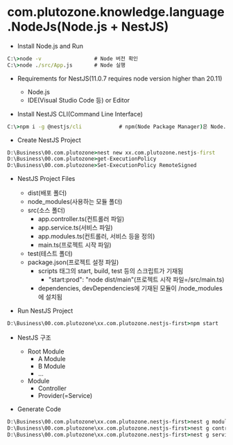 # com.plutozone.knowledge.language.NodeJs(Node.js + NestJS)


- Install Node.js and Run

```cmd
C:\>node -v					# Node 버전 확인
C:\>node ./src/App.js		# Node 실행
```

- Requirements for NestJS(11.0.7 requires node version higher than 20.11)
	- Node.js
	- IDE(Visual Studio Code 등) or Editor

- Install NestJS CLI(Command Line Interface)

```cmd
C:\>npm i -g @nestjs/cli			# npm(Node Package Manager)은 Node.js의 기본 패키지 관리자
```

- Create NestJS Project

```cmd
D:\Business\00.com.plutozone>nest new xx.com.plutozone.nestjs-first		# 프로젝트(xx.com.plutozone.nestjs-first) 생성
D:\Business\00.com.plutozone>get-ExecutionPolicy						# [참고] 보안 오류 발생 시 현재 권한 상태 확인(Restricted: default로 스크립트 파일 실행 불가) 후 프로젝트 생성 재시도
D:\Business\00.com.plutozone>Set-ExecutionPolicy RemoteSigned			# [참고] 보안 오류 발생 시 VS Code를 관리자 권한으로 실행(RemoteSigned: 본인 또는 서명된 스크립트 실행 가능) 후 프로젝트 생성 재시도
```

- NestJS Project Files
	- dist(배포 폴더)
	- node_modules(사용하는 모듈 폴더)
	- src(소스 폴더)
		- app.controller.ts(컨트롤러 파일)
		- app.service.ts(서비스 파일)
		- app.modules.ts(컨트롤러, 서비스 등을 정의)
		- main.ts(프로젝트 시작 파일)
	- test(테스트 폴더)
	- package.json(프로젝트 설정 파일)
		- scripts 태그의 start, build, test 등의 스크립트가 기재됨
			- "start:prod": "node dist/main"(프로젝트 시작 파일=/src/main.ts)
		- dependencies, devDependencies에 기재된 모듈이 /node_modules에 설치됨

- Run NestJS Project

```cmd
D:\Business\00.com.plutozone\xx.com.plutozone.nestjs-first>npm start	# http://localhost:3000에서 확인
```

- NestJS 구조
	- Root Module
		- A Module
		- B Module
		- ...
	- Module
		- Controller
		- Provider(=Service)
		
- Generate Code

```cmd
D:\Business\00.com.plutozone\xx.com.plutozone.nestjs-first>nest g module users
D:\Business\00.com.plutozone\xx.com.plutozone.nestjs-first>nest g controller users
D:\Business\00.com.plutozone\xx.com.plutozone.nestjs-first>nest g service users
```